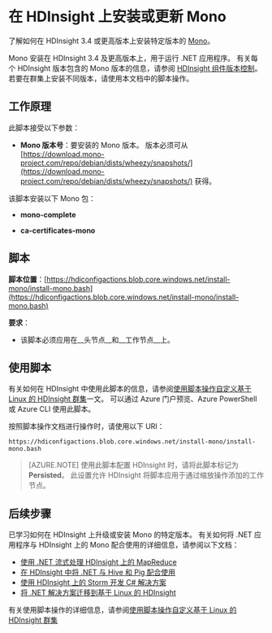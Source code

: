 <properties
    pageTitle="在 HDInsight 上安装或更新 Mono | Azure"
    description="了解如何将特定版本的 Mono 用于 HDInsight 群集。 Mono 用于在基于 Linux 的 HDInsight 群集上运行 .NET 应用程序。"
    services="hdinsight"
    documentationCenter=""
    author="Blackmist"
    manager="jhubbard"
    editor="cgronlun"
    tags="azure-portal" />
<tags
    ms.service="hdinsight"
    ms.devlang=""
    ms.topic="article"
    ms.tgt_pltfrm="na"
    ms.workload="big-data"
    ms.date="05/01/2017"
    wacn.date="06/05/2017"
    ms.author="v-dazen"
    ms.custom="hdinsightactive"
    ms.translationtype="Human Translation"
    ms.sourcegitcommit="08618ee31568db24eba7a7d9a5fc3b079cf34577"
    ms.openlocfilehash="dc9405b1c193948b72944692c0bd1b25a221513c"
    ms.contentlocale="zh-cn"
    ms.lasthandoff="05/26/2017" />

# <a name="install-or-update-mono-on-hdinsight"></a>在 HDInsight 上安装或更新 Mono

了解如何在 HDInsight 3.4 或更高版本上安装特定版本的 [Mono](https://www.mono-project.com)。

Mono 安装在 HDInsight 3.4 及更高版本上，用于运行 .NET 应用程序。 有关每个 HDInsight 版本包含的 Mono 版本的信息，请参阅 [HDInsight 组件版本控制](/documentation/articles/hdinsight-component-versioning/)。 若要在群集上安装不同版本，请使用本文档中的脚本操作。 

## <a name="how-it-works"></a>工作原理

此脚本接受以下参数：

* __Mono 版本号__：要安装的 Mono 版本。 版本必须可从 [https://download.mono-project.com/repo/debian/dists/wheezy/snapshots/](https://download.mono-project.com/repo/debian/dists/wheezy/snapshots/) 获得。

该脚本安装以下 Mono 包：

* __mono-complete__

* __ca-certificates-mono__

## <a name="the-script"></a>脚本

__脚本位置__：[https://hdiconfigactions.blob.core.windows.net/install-mono/install-mono.bash](https://hdiconfigactions.blob.core.windows.net/install-mono/install-mono.bash)

__要求__：

* 该脚本必须应用在__头节点__和__工作节点__上。

## <a name="to-use-the-script"></a>使用脚本

有关如何在 HDInsight 中使用此脚本的信息，请参阅[使用脚本操作自定义基于 Linux 的 HDInsight 群集](/documentation/articles/hdinsight-hadoop-customize-cluster-linux/#apply-a-script-action-to-a-running-cluster)一文。 可以通过 Azure 门户预览、Azure PowerShell 或 Azure CLI 使用此脚本。

按照脚本操作文档进行操作时，请使用以下 URI：

    https://hdiconfigactions.blob.core.windows.net/install-mono/install-mono.bash

> [AZURE.NOTE]
> 使用此脚本配置 HDInsight 时，请将此脚本标记为 __Persisted__。 此设置允许 HDInsight 将脚本应用于通过缩放操作添加的工作节点。

## <a name="next-steps"></a>后续步骤

已学习如何在 HDInsight 上升级或安装 Mono 的特定版本。 有关如何将 .NET 应用程序与 HDInsight 上的 Mono 配合使用的详细信息，请参阅以下文档：

* [使用 .NET 流式处理 HDInsight 上的 MapReduce](/documentation/articles/hdinsight-hadoop-dotnet-csharp-mapreduce-streaming/)
* [在 HDInsight 中将 .NET 与 Hive 和 Pig 配合使用](/documentation/articles/hdinsight-hadoop-hive-pig-udf-dotnet-csharp/)
* [使用 HDInsight 上的 Storm 开发 C# 解决方案](/documentation/articles/hdinsight-storm-develop-csharp-visual-studio-topology/)
* [将 .NET 解决方案迁移到基于 Linux 的 HDInsight](/documentation/articles/hdinsight-hadoop-migrate-dotnet-to-linux/)

有关使用脚本操作的详细信息，请参阅[使用脚本操作自定义基于 Linux 的 HDInsight 群集](/documentation/articles/hdinsight-hadoop-customize-cluster-linux/)